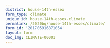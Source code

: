 ```yaml
---
district: house-14th-essex
form_type: climate
unique_id: house-14th-essex-climate
permalink: /2020bq/house-14th-essex/climate/
form_id: '201705916871054'
layout: form
doc_img: CLIMATE-00001
---
```

